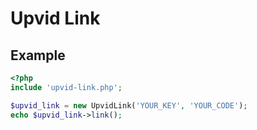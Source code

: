 # Upvid Link

## Example 
```php
<?php
include 'upvid-link.php';

$upvid_link = new UpvidLink('YOUR_KEY', 'YOUR_CODE');
echo $upvid_link->link();
```
